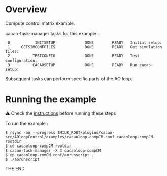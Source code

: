 # Overview

Compute control matrix example.

cacao-task-manager tasks for this example :

~~~
 0           INITSETUP             DONE        READY   Initial setup:
 1     GETSIMCONFFILES             DONE        READY   Get simulation files:
 2          TESTCONFIG             DONE        READY   Test configuration:
 3          CACAOSETUP             DONE        READY   Run cacao-setup:
~~~
Subsequent tasks can perform specific parts of the AO loop.


# Running the example

:warning: Check the [instructions](https://github.com/cacao-org/cacao/tree/dev/AOloopControl/examples) before running these steps

To run the example :

    $ rsync -au --progress $MILK_ROOT/plugins/cacao-src/AOloopControl/examples/cacaoloop-compCM.conf cacaoloop-compCM-rootdir
    $ cd cacaoloop-compCM-rootdir
    $ cacao-task-manager -X 3 cacaoloop-compCM
    $ cp cacaoloop-comCM-conf/aorunscript .
    $ ./aorunscript

THE END
